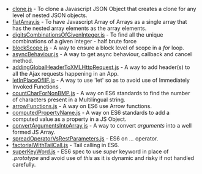 * [clone.js](https://github.com/Ishank-dubey/JS_Snippets/blob/master/clone.js) - To clone a Javascript JSON Object that creates a clone for any level of nested JSON objects.
* [flatArray.js](https://github.com/Ishank-dubey/JS_Snippets/blob/master/flatArray.js) - To have Javascript Array of Arrays as a single array that has the nested array elements as the array elements.
* [digitsCombinationsOfGivenInteger.js](https://github.com/Ishank-dubey/JS_Snippets/blob/master/digitsCombinationsOfGivenInteger.js) - To find all the unique combinations of a given integer - half brute force
* [blockScope.js](https://github.com/Ishank-dubey/JS_Snippets/blob/master/blockScope.js) - A way to ensure a block level of scope in a <i>for</i> loop.
* [asyncBehaviour.js](https://github.com/Ishank-dubey/JS_Snippets/blob/master/asyncBehaviour.js) - A way to get async behaviour, callback and cancel method.
* [addingGlobalHeaderToXMLHttpRequest.js](https://github.com/Ishank-dubey/JS_Snippets/blob/master/addingGlobalHeaderToXMLHttpRequest.js) - A way to add header(s) to all the Ajax requests happening in an App.
* [letInPlaceOfIIF.js](https://github.com/Ishank-dubey/JS_Snippets/blob/master/letInPlaceOfIIF.js) - A way to use 'let' so as to avoid use of Immediately Invoked Functions .
* [countCharForNonBMP.js](https://github.com/Ishank-dubey/JS_Snippets/blob/master/countCharForNonBMP.js) - A way on ES6 standards to find the number of characters present in a Multilingual string.
* [arrowFunctions.js](https://github.com/Ishank-dubey/JS_Snippets/blob/master/arrowFunctions.js) - A way on ES6 use Arrow functions.
* [computedPropertyName.js](https://github.com/Ishank-dubey/JS_Snippets/blob/master/computedPropertyName.js) - A way on ES6 standards to add a computed value as a property in a JS Object.
* [convertArgumentsIntoArray.js](https://github.com/Ishank-dubey/JS_Snippets/blob/master/convertArgumentsIntoArray.js) - A way to convert <i>arguments</i> into a well formed JS Array.
* [spreadOperatorVsRestParameters.js](https://github.com/Ishank-dubey/JS_Snippets/blob/master/spreadOperatorVsRestParameters.js) - ES6 on <i>...</i> operator.
* [factorialWithTailCall.js](https://github.com/Ishank-dubey/JS_Snippets/blob/master/factorialWithTailCall.js) - Tail calling in ES6.
* [superKeyWord.js](https://github.com/Ishank-dubey/JS_Snippets/blob/master/superKeyWord.js) - ES6 spec to use <i>super</i> keyword in place of <i>.prototype</i> and avoid use of <i>this</i> as it is dynamic and risky if not handled carefully.
